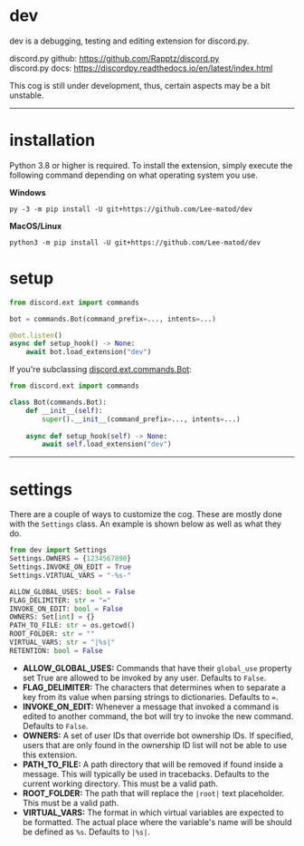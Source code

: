 # dev
dev is a debugging, testing and editing extension for discord.py.

discord.py github: https://github.com/Rapptz/discord.py  
discord.py docs: https://discordpy.readthedocs.io/en/latest/index.html

This cog is still under development, thus, certain aspects may be a bit unstable.
****
# installation

Python 3.8 or higher is required. To install the extension, simply execute the following command depending on what 
operating system you use.

**Windows**
```
py -3 -m pip install -U git+https://github.com/Lee-matod/dev
```
**MacOS/Linux**
```
python3 -m pip install -U git+https://github.com/Lee-matod/dev
```

# setup

```python
from discord.ext import commands

bot = commands.Bot(command_prefix=..., intents=...)

@bot.listen()
async def setup_hook() -> None:
    await bot.load_extension("dev")
```
If you're subclassing 
[discord.ext.commands.Bot](https://discordpy.readthedocs.io/en/stable/ext/commands/api.html#discord.ext.commands.Bot):
```python
from discord.ext import commands

class Bot(commands.Bot):
    def __init__(self):
        super().__init__(command_prefix=..., intents=...)
    
    async def setup_hook(self) -> None:
        await self.load_extension("dev")
```
****
# settings

There are a couple of ways to customize the cog. These are mostly done with the `Settings` class. An example is shown 
below as well as what they do.
```python
from dev import Settings
Settings.OWNERS = {1234567890}
Settings.INVOKE_ON_EDIT = True
Settings.VIRTUAL_VARS = "-%s-"
```
```python
ALLOW_GLOBAL_USES: bool = False
FLAG_DELIMITER: str = "="
INVOKE_ON_EDIT: bool = False
OWNERS: Set[int] = {}
PATH_TO_FILE: str = os.getcwd()
ROOT_FOLDER: str = ""
VIRTUAL_VARS: str = "|%s|"
RETENTION: bool = False
```
* **ALLOW_GLOBAL_USES:** Commands that have their `global_use` property set True are allowed to be invoked by any user. 
Defaults to `False`.
* **FLAG_DELIMITER:** The characters that determines when to separate a key from its value when parsing strings to 
dictionaries. Defaults to `=`.
* **INVOKE_ON_EDIT:** Whenever a message that invoked a command is edited to another command, the bot will try to invoke 
the new command. Defaults to `False`.
* **OWNERS:** A set of user IDs that override bot ownership IDs. If specified, users that are only found in the 
ownership ID list will not be able to use this extension.
* **PATH_TO_FILE:** A path directory that will be removed if found inside a message. This will typically be used in 
tracebacks. Defaults to the current working directory. This must be a valid path.
* **ROOT_FOLDER:** The path that will replace the `|root|` text placeholder. This must be a valid path.
* **VIRTUAL_VARS:** The format in which virtual variables are expected to be formatted. The actual place where the 
variable's name will be should be defined as `%s`. Defaults to `|%s|`.
